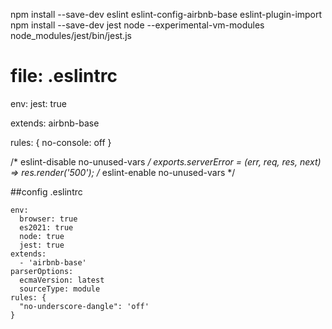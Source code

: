   npm install --save-dev eslint eslint-config-airbnb-base eslint-plugin-import
  npm install --save-dev jest
  node --experimental-vm-modules node_modules/jest/bin/jest.js
  
  file: .eslintrc
  ===================
 
 env:
  jest: true
  
 extends: airbnb-base
 
 rules: {
  no-console: off
}


/* eslint-disable no-unused-vars */
exports.serverError = (err, req, res, next) => res.render('500');
/* eslint-enable no-unused-vars */
   
##config .eslintrc

```
env:
  browser: true
  es2021: true
  node: true
  jest: true
extends:
  - 'airbnb-base'
parserOptions:
  ecmaVersion: latest
  sourceType: module
rules: {
  "no-underscore-dangle": 'off'
}
```
